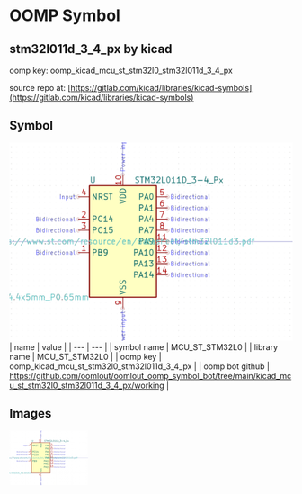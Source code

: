 # OOMP Symbol  
## stm32l011d_3_4_px  by kicad  
  
oomp key: oomp_kicad_mcu_st_stm32l0_stm32l011d_3_4_px  
  
source repo at: [https://gitlab.com/kicad/libraries/kicad-symbols](https://gitlab.com/kicad/libraries/kicad-symbols)  
## Symbol  
  
[![working.png](working_600.png)](working.png)  
| name | value | 
| --- | --- | 
| symbol name | MCU_ST_STM32L0 | 
| library name | MCU_ST_STM32L0 | 
| oomp key | oomp_kicad_mcu_st_stm32l0_stm32l011d_3_4_px | 
| oomp bot github | https://github.com/oomlout/oomlout_oomp_symbol_bot/tree/main/kicad_mcu_st_stm32l0_stm32l011d_3_4_px/working | 
## Images  
  
[![working.png](working_140.png)](working.png)  
